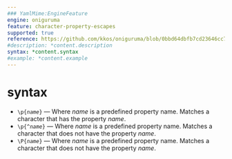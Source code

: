```yaml
---
### YamlMime:EngineFeature
engine: oniguruma
feature: character-property-escapes
supported: true
reference: https://github.com/kkos/oniguruma/blob/0bbd64dbfb7cd23646cc798470daa5223964cf5b/doc/RE#L112
#description: *content.description
syntax: *content.syntax
#example: *content.example
---
```

# syntax

- <code>\\p{<em>name</em>}</code> &mdash; Where *name* is a predefined property name. Matches a character that has the property *name*.
- <code>\\p{^<em>name</em>}</code> &mdash; Where *name* is a predefined property name. Matches a character that does not have the property *name*.
- <code>\\P{<em>name</em>}</code> &mdash; Where *name* is a predefined property name. Matches a character that does not have the property *name*.
